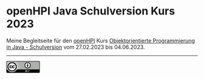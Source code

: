 # openHPI Java Schulversion Kurs 2023
Meine Begleitseite für den [openHPI](https://open.hpi.de/) Kurs
[Objektorientierte Programmierung in Java - Schulversion](https://open.hpi.de/courses/javaeinstieg-schule2023) vom 27.02.2023 bis 04.06.2023.

---

[![CC-BY 4.0](./assets/cc-by_88x31.png)](https://creativecommons.org/licenses/by/4.0/)
